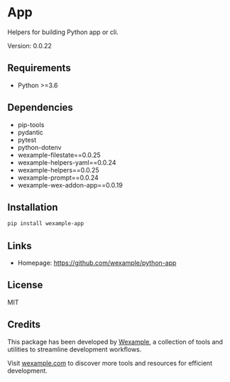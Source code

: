 # App

Helpers for building Python app or cli.

Version: 0.0.22

## Requirements

- Python >=3.6

## Dependencies

- pip-tools
- pydantic
- pytest
- python-dotenv
- wexample-filestate==0.0.25
- wexample-helpers-yaml==0.0.24
- wexample-helpers==0.0.25
- wexample-prompt==0.0.24
- wexample-wex-addon-app==0.0.19

## Installation

```bash
pip install wexample-app
```

## Links

- Homepage: https://github.com/wexample/python-app

## License

MIT
## Credits

This package has been developed by [Wexample](https://wexample.com), a collection of tools and utilities to streamline development workflows.

Visit [wexample.com](https://wexample.com) to discover more tools and resources for efficient development.
